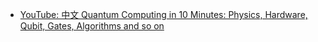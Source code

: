 

* [YouTube: 中文 Quantum Computing in 10 Minutes: Physics, Hardware, Qubit, Gates, Algorithms and so on](https://www.youtube.com/watch?v=hXHrhnt2TEI)